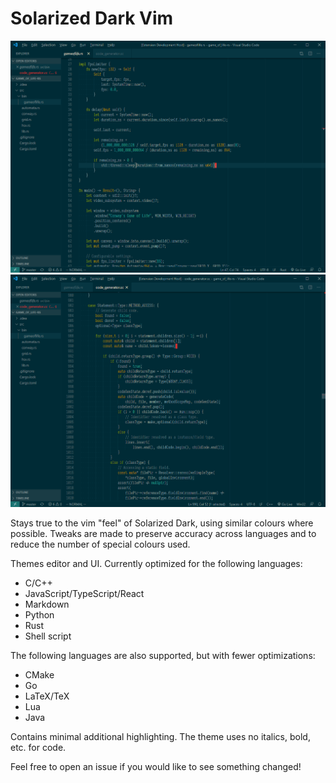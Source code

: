 # Solarized Dark Vim

![Rust screenshot](images/screenshot_rs.png)
![C++ Screenshot](images/screenshot_cc.png)

Stays true to the vim "feel" of Solarized Dark, using similar colours where possible. Tweaks are made to preserve accuracy across languages and to reduce the number of special colours used.

Themes editor and UI. Currently optimized for the following languages:

- C/C++
- JavaScript/TypeScript/React
- Markdown
- Python
- Rust
- Shell script

The following languages are also supported, but with fewer optimizations:

- CMake
- Go
- LaTeX/TeX
- Lua
- Java

Contains minimal additional highlighting. The theme uses no italics, bold, etc. for code.

Feel free to open an issue if you would like to see something changed!
